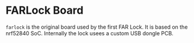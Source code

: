 # FARLock Board

`farlock` is the original board used by the first FAR Lock. It is based on the nrf52840 SoC. 
Internally the lock usees a custom USB dongle PCB.
